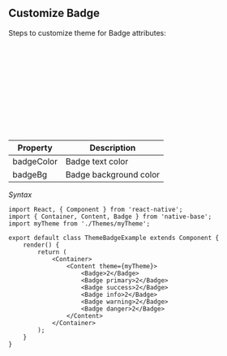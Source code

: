 ## Customize Badge

Steps to customize theme for Badge attributes:
<br />

<table>
  <thead>
    <tr style="border-style: hidden">
      <th style="border-style: hidden"><div style="background: url(../assets/iphone.png) no-repeat; padding: 63px 20px 100px 18px; width: 292px"><img src="{{('../assets/ios/guide/theme-badge.png')}}" alt="" /></div></th>
    </tr>
  </thead>
</table>

<table class = "table table-hover" style="width: 75%; ">
        <thead>
            <tr>
                <th>Property</th>
                <th>Description</th>
            </tr>
        </thead>
        <tbody>
            <tr>
                <td>badgeColor</td>
                <td>Badge text color</td>
            </tr>
            <tr>
                <td>badgeBg</td>
                <td>Badge background color</td>
            </tr>
        </tbody>
    </table>


*Syntax*
<pre class="line-numbers"><code class="language-jsx">import React, { Component } from 'react-native';
import { Container, Content, Badge } from 'native-base';
import myTheme from './Themes/myTheme';
​
export default class ThemeBadgeExample extends Component {
    render() {
        return (
            &lt;Container>
                &lt;Content theme={myTheme}>
                    &lt;Badge>2&lt;/Badge>
                    &lt;Badge primary>2&lt;/Badge>
                    &lt;Badge success>2&lt;/Badge>
                    &lt;Badge info>2&lt;/Badge>
                    &lt;Badge warning>2&lt;/Badge>
                    &lt;Badge danger>2&lt;/Badge>
                &lt;/Content>
            &lt;/Container>
        );
    }
}</code></pre>
